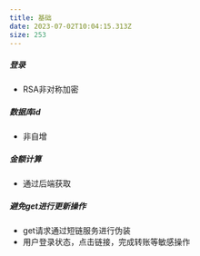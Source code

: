 ```yaml
---
title: 基础
date: 2023-07-02T10:04:15.313Z
size: 253
---
```

##### 登录

- RSA非对称加密

##### 数据库id

- 非自增

##### 金额计算

- 通过后端获取

##### 避免get进行更新操作

- get请求通过短链服务进行伪装
- 用户登录状态，点击链接，完成转账等敏感操作
